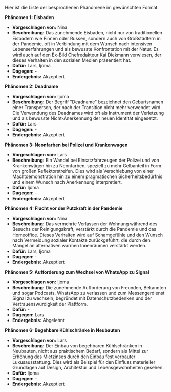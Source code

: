 Hier ist die Liste der besprochenen Phänomene im gewünschten Format:

**Phänomen 1: Eisbaden**
* **Vorgeschlagen von:** Nina
* **Beschreibung:**  Das zunehmende Eisbaden, nicht nur von traditionellen Eisbadern wie Finnen oder Russen, sondern auch von Großstädtern in der Pandemie, oft in Verbindung mit dem Wunsch nach intensiven Lebenserfahrungen und als bewusste Konfrontation mit der Natur.  Es wird auch auf den Ex-Bild Chefredakteur Kai Diekmann verwiesen, der dieses Verhalten in den sozialen Medien präsentiert hat.
* **Dafür:** Lars, Ijoma
* **Dagegen:** -
* **Endergebnis:** Akzeptiert


**Phänomen 2: Deadname**
* **Vorgeschlagen von:** Ijoma
* **Beschreibung:** Der Begriff "Deadname" bezeichnet den Geburtsnamen einer Transperson, der nach der Transition nicht mehr verwendet wird.  Die Verwendung des Deadnames wird oft als Instrument der Verletzung und als bewusste Nicht-Anerkennung der neuen Identität eingesetzt.
* **Dafür:** Lars
* **Dagegen:** -
* **Endergebnis:** Akzeptiert


**Phänomen 3: Neonfarben bei Polizei und Krankenwagen**
* **Vorgeschlagen von:** Lars
* **Beschreibung:** Ein Wandel bei Einsatzfahrzeugen der Polizei und von Krankenwägen hin zu Neonfarben, speziell zu mehr Gelbanteil in Form von großen Reflektorstreifen.  Dies wird als Verschiebung von einer Machtdemonstration hin zu einem pragmatischen Sicherheitsbedürfnis und einem Wunsch nach Anerkennung interpretiert.
* **Dafür:** Ijoma
* **Dagegen:** -
* **Endergebnis:** Akzeptiert


**Phänomen 4: Flucht vor der Putzkraft in der Pandemie**
* **Vorgeschlagen von:** Nina
* **Beschreibung:**  Das vermehrte Verlassen der Wohnung während des Besuchs der Reinigungskraft, verstärkt durch die Pandemie und das Homeoffice. Dieses Verhalten wird auf Schamgefühle und den Wunsch nach Vermeidung sozialer Kontakte zurückgeführt, die durch den Mangel an alternativen warmen Innenräumen verstärkt werden.
* **Dafür:** Lars, Ijoma
* **Dagegen:** -
* **Endergebnis:** Akzeptiert


**Phänomen 5: Aufforderung zum Wechsel von WhatsApp zu Signal**
* **Vorgeschlagen von:** Ijoma
* **Beschreibung:** Die zunehmende Aufforderung von Freunden, Bekannten und sogar Podcasts, WhatsApp zu verlassen und zum Messengerdienst Signal zu wechseln, begründet mit Datenschutzbedenken und der Vertrauenswürdigkeit der Plattform.
* **Dafür:** -
* **Dagegen:** Lars
* **Endergebnis:** Abgelehnt


**Phänomen 6: Begehbare Kühlschränke in Neubauten**
* **Vorgeschlagen von:** Lars
* **Beschreibung:** Der Einbau von begehbaren Kühlschränken in Neubauten, nicht aus praktischem Bedarf, sondern als Mittel zur Erhöhung des Mietzinses durch den Einbau fest verbauter Luxusausstattung.  Dies wird als Beispiel für den Einfluss materieller Grundlagen auf Design, Architektur und Lebensgewohnheiten gesehen.
* **Dafür:** Ijoma
* **Dagegen:** -
* **Endergebnis:** Akzeptiert
